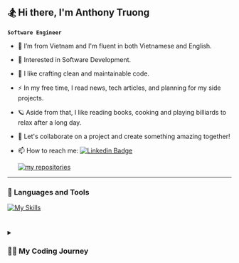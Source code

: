 ##  🏂 Hi there, I'm Anthony Truong

**`Software Engineer`**

- 🔭 I’m from Vietnam and I'm fluent in both Vietnamese and English.
- 🌱 Interested in Software Development.
- 🐬 I like crafting clean and maintainable code.
- ⚡ In my free time, I read news, tech articles, and planning for my side projects.
- 🪐 Aside from that, I like reading books, cooking and playing billiards to relax after a long day.
- 🙌 Let's collaborate on a project and create something amazing together!
- 📫 How to reach me: [![Linkedin Badge](https://img.shields.io/badge/-Anthony-blue?style=flat&logo=Linkedin&logoColor=white)](https://www.linkedin.com/in/truqa001/)

   <p align="left">
      <a href="https://github.com/truqa001?tab=repositories&sort=stargazers">
         <img alt="my repositories" title="My Repositories on GitHub" src="https://custom-icon-badges.demolab.com/badge/-My%20Repos-C79600?style=for-the-badge&logoColor=white&logo=repo"/></a>
   </p>

---

### 🧰 Languages and Tools
[![My Skills](https://skillicons.dev/icons?i=bitbucket,bootstrap,babel,cloudflare,css,docker,figma,firebase,git,github,gitlab,graphql,html,js,jquery,materialui,mysql,nextjs,nodejs,npm,postgres,rails,react,redux,ruby,sass,tailwind,threejs,typescript,vite,vscode,webpack&theme=dark)](https://skillicons.dev)


#


<details>
 <summary><h3>👨‍💻 My Coding Journey</h3></summary>
   I began my journey in software engineering after completing a diploma in multi-media design. My interest in creating functional solutions inspired me to explore the technology behind it. I switched my major to Software Engineering, where I learned programming languages such as Java, Python, and C++, and discovered my love for problem-solving.

Throughout my studies, I delved into different areas of software development, from front-end web development to back-end systems, and worked on personal and team projects. After graduation, I started my career as a full-stack software engineer, where I continue to learn, grow and explore new technologies. I am passionate about building elegant solutions that make a difference, and I'm excited for the opportunities that lie ahead.

#
